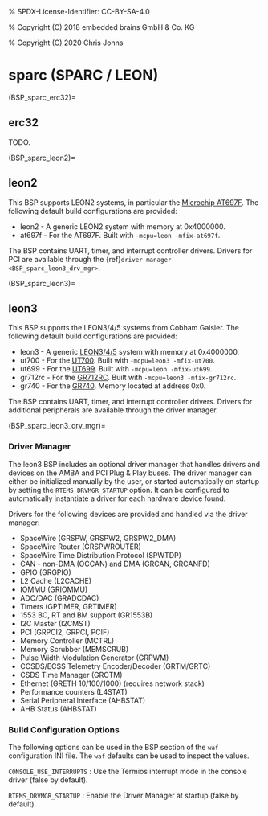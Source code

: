 % SPDX-License-Identifier: CC-BY-SA-4.0

% Copyright (C) 2018 embedded brains GmbH & Co. KG

% Copyright (C) 2020 Chris Johns

# sparc (SPARC / LEON)

(BSP_sparc_erc32)=

## erc32

TODO.

(BSP_sparc_leon2)=

## leon2

This BSP supports LEON2 systems, in particular the [Microchip AT697F](https://www.microchip.com/en-us/product/AT697F). The following
default build configurations are provided:

- leon2 - A generic LEON2 system with memory at 0x4000000.
- at697f - For the AT697F. Built with `-mcpu=leon -mfix-at697f`.

The BSP contains UART, timer, and interrupt controller drivers.
Drivers for PCI are available through the {ref}`driver manager <BSP_sparc_leon3_drv_mgr>`.

(BSP_sparc_leon3)=

## leon3

This BSP supports the LEON3/4/5 systems from Cobham Gaisler.
The following default build configurations are provided:

- leon3 - A generic [LEON3/4/5](https://www.gaisler.com/leon5) system with memory at 0x4000000.
- ut700 - For the [UT700](https://caes.com/product/ut700). Built with `-mcpu=leon3 -mfix-ut700`.
- ut699 - For the [UT699](https://caes.com/product/ut699). Built with `-mcpu=leon -mfix-ut699`.
- gr712rc - For the [GR712RC](https://www.gaisler.com/gr712rc). Built with `-mcpu=leon3 -mfix-gr712rc`.
- gr740 - For the [GR740](https://www.gaisler.com/gr740). Memory located at address 0x0.

The BSP contains UART, timer, and interrupt controller drivers. Drivers for additional
peripherals are available through the driver manager.

(BSP_sparc_leon3_drv_mgr)=

### Driver Manager

The leon3 BSP includes an optional driver manager that handles drivers and
devices on the AMBA and PCI Plug & Play buses. The driver manager can either
be initialized manually by the user, or started automatically on startup by
setting the `RTEMS_DRVMGR_STARTUP` option. It can be configured to
automatically instantiate a driver for each hardware device found.

Drivers for the following devices are provided and handled via the driver manager:

- SpaceWire (GRSPW, GRSPW2, GRSPW2_DMA)
- SpaceWire Router (GRSPWROUTER)
- SpaceWire Time Distribution Protocol (SPWTDP)
- CAN - non-DMA (OCCAN) and DMA (GRCAN, GRCANFD)
- GPIO (GRGPIO)
- L2 Cache (L2CACHE)
- IOMMU (GRIOMMU)
- ADC/DAC (GRADCDAC)
- Timers (GPTIMER, GRTIMER)
- 1553 BC, RT and BM support (GR1553B)
- I2C Master (I2CMST)
- PCI (GRPCI2, GRPCI, PCIF)
- Memory Controller (MCTRL)
- Memory Scrubber (MEMSCRUB)
- Pulse Width Modulation Generator (GRPWM)
- CCSDS/ECSS Telemetry Encoder/Decoder (GRTM/GRTC)
- CSDS Time Manager (GRCTM)
- Ethernet (GRETH 10/100/1000) (requires network stack)
- Performance counters (L4STAT)
- Serial Peripheral Interface (AHBSTAT)
- AHB Status (AHBSTAT)

### Build Configuration Options

The following options can be used in the BSP section of the `waf`
configuration INI file. The `waf` defaults can be used to inspect the values.

`CONSOLE_USE_INTERRUPTS`
: Use the Termios interrupt mode in the console driver (false by default).

`RTEMS_DRVMGR_STARTUP`
: Enable the Driver Manager at startup (false by default).
